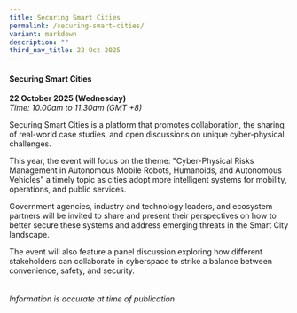 ```yaml
---
title: Securing Smart Cities
permalink: /securing-smart-cities/
variant: markdown
description: ""
third_nav_title: 22 Oct 2025
---
```

#### **Securing Smart Cities**

**22 October 2025 (Wednesday)**  
*Time: 10.00am to 11.30am (GMT +8)*

Securing Smart Cities is a platform that promotes collaboration, the sharing of real-world case studies, and open discussions on unique cyber-physical challenges. 

This year, the event will focus on the theme: "Cyber-Physical Risks Management in Autonomous Mobile Robots, Humanoids, and Autonomous Vehicles" a timely topic as cities adopt more intelligent systems for mobility, operations, and public services.

Government agencies, industry and technology leaders, and ecosystem partners will be invited to share and present their perspectives on how to better secure these systems and address emerging threats in the Smart City landscape.

The event will also feature a panel discussion exploring how different stakeholders can collaborate in cyberspace to strike a balance between convenience, safety, and security.
<br><br><br>
*Information is accurate at time of publication*